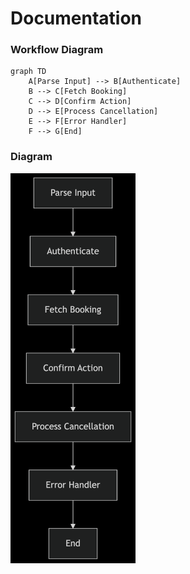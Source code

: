 # Documentation

### Workflow Diagram

```
graph TD
    A[Parse Input] --> B[Authenticate]
    B --> C[Fetch Booking]
    C --> D[Confirm Action]
    D --> E[Process Cancellation]
    E --> F[Error Handler]
    F --> G[End]
```

### Diagram
<img src="https://github.com/rishavraj221/ai-agents-demos/blob/main/assets/graph1.png" width="200px">